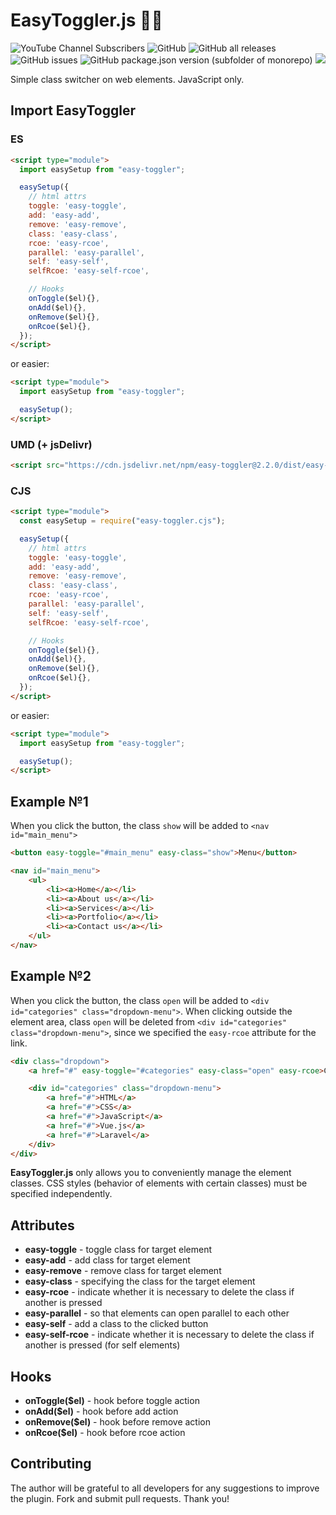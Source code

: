 # EasyToggler.js 🔗🚀
![YouTube Channel Subscribers](https://img.shields.io/youtube/channel/subscribers/UCj5-dlnKYZ7O2HIYgP8urqw?style=flat)
![GitHub](https://img.shields.io/github/license/rah-emil/easy-toggler)
![GitHub all releases](https://img.shields.io/github/downloads/rah-emil/easy-toggler/total)
![GitHub issues](https://img.shields.io/github/issues/rah-emil/easy-toggler)
![GitHub package.json version (subfolder of monorepo)](https://img.shields.io/github/package-json/v/rah-emil/easy-toggler)
[![](https://data.jsdelivr.com/v1/package/npm/easy-toggler/badge?style=rounded)](https://www.jsdelivr.com/package/npm/easy-toggler)

Simple class switcher on web elements. JavaScript only.

## Import EasyToggler
### ES
```html
<script type="module">
  import easySetup from "easy-toggler";

  easySetup({
    // html attrs
    toggle: 'easy-toggle',
    add: 'easy-add',
    remove: 'easy-remove',
    class: 'easy-class',
    rcoe: 'easy-rcoe',
    parallel: 'easy-parallel',
    self: 'easy-self',
    selfRcoe: 'easy-self-rcoe',

    // Hooks
    onToggle($el){},
    onAdd($el){},
    onRemove($el){},
    onRcoe($el){},
  });
</script>
```
or easier:
```html
<script type="module">
  import easySetup from "easy-toggler";

  easySetup();
</script>
```

### UMD (+ jsDelivr)
```html
<script src="https://cdn.jsdelivr.net/npm/easy-toggler@2.2.0/dist/easy-toggler.min.js"></script>
```
### CJS
```html
<script type="module">
  const easySetup = require("easy-toggler.cjs");

  easySetup({
    // html attrs
    toggle: 'easy-toggle',
    add: 'easy-add',
    remove: 'easy-remove',
    class: 'easy-class',
    rcoe: 'easy-rcoe',
    parallel: 'easy-parallel',
    self: 'easy-self',
    selfRcoe: 'easy-self-rcoe',

    // Hooks
    onToggle($el){},
    onAdd($el){},
    onRemove($el){},
    onRcoe($el){},
  });
</script>
```
or easier:
```html
<script type="module">
  import easySetup from "easy-toggler";

  easySetup();
</script>
```

## Example №1
When you click the button, the class ```show``` will be added to ```<nav id="main_menu">```
```html
<button easy-toggle="#main_menu" easy-class="show">Menu</button>

<nav id="main_menu">
    <ul>
        <li><a>Home</a></li>
        <li><a>About us</a></li>
        <li><a>Services</a></li>
        <li><a>Portfolio</a></li>
        <li><a>Contact us</a></li>
    </ul>
</nav>
```

## Example №2
When you click the button, the class  ```open``` will be added to ```<div id="categories" class="dropdown-menu">```. When clicking outside the element area, class ```open``` will be deleted from ```<div id="categories" class="dropdown-menu">```, since we specified the  ```easy-rcoe``` attribute for the link.
```html
<div class="dropdown">
    <a href="#" easy-toggle="#categories" easy-class="open" easy-rcoe>Categories</a>

    <div id="categories" class="dropdown-menu">
        <a href="#">HTML</a>
        <a href="#">CSS</a>
        <a href="#">JavaScript</a>
        <a href="#">Vue.js</a>
        <a href="#">Laravel</a>
    </div>
</div>
```

**EasyToggler.js** only allows you to conveniently manage the element classes. CSS styles (behavior of elements with certain classes) must be specified independently.

## Attributes
- **easy-toggle** - toggle class for target element
- **easy-add** - add class for target element
- **easy-remove** - remove class for target element
- **easy-class** - specifying the class for the target element
- **easy-rcoe** - indicate whether it is necessary to delete the class if another is pressed
- **easy-parallel** - so that elements can open parallel to each other
- **easy-self** - add a class to the clicked button
- **easy-self-rcoe** - indicate whether it is necessary to delete the class if another is pressed (for self elements)


## Hooks
- **onToggle($el)** - hook before toggle action
- **onAdd($el)** - hook before add action
- **onRemove($el)** - hook before remove action
- **onRcoe($el)** - hook before rcoe action

## Contributing
The author will be grateful to all developers for any suggestions to improve the plugin. Fork and submit pull requests. Thank you!
